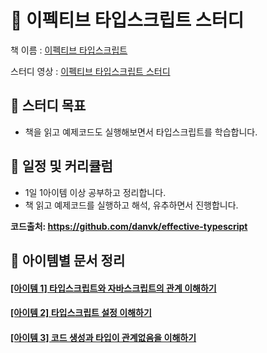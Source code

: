 # 📖 이펙티브 타입스크립트 스터디

책 이름 :
[이펙티브 타입스크립트](https://blog.insightbook.co.kr/2021/06/10/%E3%80%8A%EC%9D%B4%ED%8E%99%ED%8B%B0%EB%B8%8C-%ED%83%80%EC%9E%85%EC%8A%A4%ED%81%AC%EB%A6%BD%ED%8A%B8-%EB%8F%99%EC%9E%91-%EC%9B%90%EB%A6%AC%EC%9D%98-%EC%9D%B4%ED%95%B4%EC%99%80-%EA%B5%AC%EC%B2%B4/)

스터디 영상 :
[이펙티브 타입스크립트 스터디](https://www.youtube.com/playlist?list=PLjQV3hketAJmXGaWCMGB9-085EiefWcyw)

## 🎯 스터디 목표

- 책을 읽고 예제코드도 실행해보면서 타입스크립트를 학습합니다.

## 📆 일정 및 커리큘럼

- 1일 1아이템 이상 공부하고 정리합니다.
- 책 읽고 예제코드를 실행하고 해석, 유추하면서 진행합니다.

**코드출처: https://github.com/danvk/effective-typescript**

## 📑 아이템별 문서 정리

#### [[아이템 1] 타입스크립트와 자바스크립트의 관계 이해하기](./01/README.md)

#### [[아이템 2] 타입스크립트 설정 이해하기](./02/README.md)

#### [[아이템 3] 코드 생성과 타입이 관계없음을 이해하기](./03/README.md)

